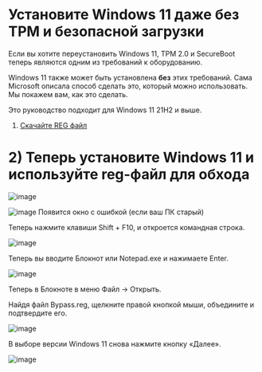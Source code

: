 # Установите Windows 11 даже без TPM и безопасной загрузки
Если вы хотите переустановить Windows 11, TPM 2.0 и SecureBoot теперь являются одним из требований к оборудованию.

Windows 11 также может быть установлена **без** этих требований. Сама Microsoft описала способ сделать это, который можно использовать. Мы покажем вам, как это сделать.

Это руководство подходит для Windows 11 21H2 и выше.

1) [Скачайте REG файл](http://windows11.now.sh/bypass.reg)
# 2) Теперь установите Windows 11 и используйте reg-файл для обхода
![image](https://user-images.githubusercontent.com/86190960/123542049-29963f00-d750-11eb-8b3b-0f50b28f22c9.png)

![image](https://user-images.githubusercontent.com/86190960/123542058-331fa700-d750-11eb-9611-77667bc5b50b.png)
Появится окно с ошибкой (если ваш ПК старый)

Теперь нажмите клавиши Shift + F10, и откроется командная строка.

![image](https://user-images.githubusercontent.com/86190960/123542067-3d41a580-d750-11eb-8dcb-c925456129c0.png)

Теперь вы вводите Блокнот или Notepad.exe и нажимаете Enter.

![image](https://user-images.githubusercontent.com/86190960/123542069-43d01d00-d750-11eb-97dd-bd76903cf9e8.png)

Теперь в Блокноте в меню Файл -> Открыть.

Найдя файл Bypass.reg, щелкните правой кнопкой мыши, объедините и подтвердите его.

![image](https://user-images.githubusercontent.com/86190960/123542085-5e09fb00-d750-11eb-9f6f-2add00b43b69.png)

В выборе версии Windows 11 снова нажмите кнопку «Далее».

![image](https://user-images.githubusercontent.com/86190960/123542100-6a8e5380-d750-11eb-8974-85ddb81b11e0.png)

